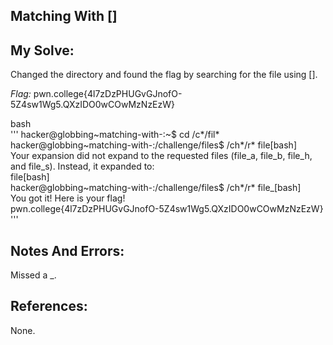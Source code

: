 ## Matching With []

## My Solve:
Changed the directory and found the flag by searching for the file using [].

*Flag:* pwn.college{4l7zDzPHUGvGJnofO-5Z4sw1Wg5.QXzIDO0wCOwMzNzEzW}

bash \
''' hacker@globbing~matching-with-:~$ cd /c*/fil*                
hacker@globbing~matching-with-:/challenge/files$ /ch*/r* file[bash]                 
Your expansion did not expand to the requested files (file_a, file_b, file_h,                    
and file_s). Instead, it expanded to:                  
file[bash]                    
hacker@globbing~matching-with-:/challenge/files$ /ch*/r* file_[bash]              
You got it! Here is your flag!               
pwn.college{4l7zDzPHUGvGJnofO-5Z4sw1Wg5.QXzIDO0wCOwMzNzEzW} '''         

## Notes And Errors:
Missed a _.

## References:
None.


